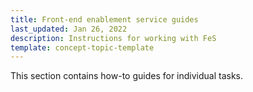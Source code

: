 ```yaml
---
title: Front-end enablement service guides
last_updated: Jan 26, 2022
description: Instructions for working with FeS
template: concept-topic-template
---
```


This section contains how-to guides for individual tasks.
